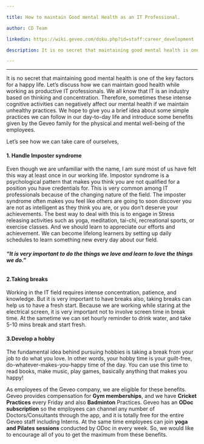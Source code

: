 ```yaml
---

title: How to maintain Good mental Health as an IT Professional.

author: CD Team 

linkedin: https://wiki.geveo.com/doku.php?id=staff:career_development

description: It is no secret that maintaining good mental health is one of the key factors for a happy life. Let’s discuss how we can maintain good health while working as productive IT professionals. We all know that IT is an industry based on thinking and concentration. Therefore, sometimes these intense cognitive activities can negatively affect our mental health if we maintain unhealthy practices. I hope to give you a brief idea about some simple practices we can follow in our day-to-day life and introduce some benefits given by the Geveo family for the physical and mental well-being of the employees.

---
```

___
It is no secret that maintaining good mental health is one of the key factors for a happy life. Let’s discuss how we can maintain good health while working as productive IT professionals. We all know that IT is an industry based on thinking and concentration. Therefore, sometimes these intense cognitive activities can negatively affect our mental health if we maintain unhealthy practices. We hope to give you a brief idea about some simple practices we can follow in our day-to-day life and introduce some benefits given by the Geveo family for the physical and mental well-being of the employees. 

Let’s see how we can take care of ourselves,

#### **1.	Handle Imposter syndrome**

Even though we are unfamiliar with the name, I am sure most of us have felt this way at least once in our working life. Impostor syndrome is a psychological pattern that makes you think you are not qualified for a position you have credentials for. This is very common among IT professionals because of the changing nature of the field. The imposter syndrome often makes you feel like others are going to soon discover you are not as intelligent as they think you are, or you don’t deserve your achievements. 
The best way to deal with this is to engage in Stress releasing activities such as yoga, meditation, tai-chi, recreational sports, or exercise classes.  And we should learn to appreciate our efforts and achievement. 
We can become lifelong learners by setting up daily schedules to learn something new every day about our field. 

###### **“It is very important to do the things we love and learn to love the things we do.”**

#### **2.Taking breaks**

Working in the IT field requires intense concentration, patience, and knowledge. But it is very important to have breaks also, taking breaks can help us to have a fresh start. Because we are working while staring at the electrical screen, it is very important not to involve screen time in break time. At the sametime we can set hourly reminder to drink water, and take 5-10 mins break and start fresh. 


#### **3.Develop a hobby**
The fundamental idea behind pursuing hobbies is taking a break from your job to do what you love. In other words, your hobby time is your guilt-free, do-whatever-makes-you-happy time of the day. You can use this time to read books, make music, play games, basically anything that makes you happy!

As employees of the Geveo company, we are eligible for these benefits. Geveo provides compensation for **Gym memberships**, and we have **Cricket Practices** every Friday and also **Badminton** Practices.  Geveo has an **ODoc subscription** so the employees can channel any number of Doctors/Consultants through the app, and it is totally free for the entire Geveo staff including Interns. At the same time employees can join **yoga and Pilates sessions** conducted by ODoc in every week. So, we would like to encourage all of you to get the maximum from these benefits. 

